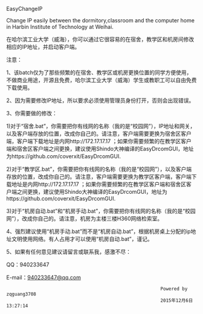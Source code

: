 EasyChangeIP

Change IP easily between the dormitory,classroom and the computer home in Harbin Institute of Technology at Weihai.

在哈尔滨工业大学（威海），你可以通过它很容易的在宿舍，教学区和机房间修改相应的IP地址，并启动客户端。

注意：

1、该batch仅为了那些频繁的在宿舍、教学区或机房更换位置的同学方便使用，不做商业用途，开源且免费，哈尔滨工业大学（威海）学生或教职工可以自由免费下载使用。

2、因为需要修改IP地址，所以要求必须使用管理员身份打开，否则会出现错误。

3、你需要做的修改：

1)对于“宿舍.bat”，你需要把你有线网的名称（我的是“校园网”），IP地址和网关，以及客户端存放的位置，改成你自己的。请注意，客户端需要更换为宿舍区客户端，客户端下载地址是内网http://172.17.17.17 ；如果你需要频繁的在教学区客户端和宿舍区客户端之间更换，建议使用Shindo大神编译的EasyDrcomGUI，地址为https://github.com/coverxit/EasyDrcomGUI.

2)对于“教学区.bat”，你需要把你有线网的名称（我的是“校园网”），以及客户端存放的位置，改成你自己的。请注意，客户端需要更换为教学区客户端，客户端下载地址是内网http://172.17.17.17 ；如果你需要频繁的在教学区客户端和宿舍区客户端之间更换，建议使用Shindo大神编译的EasyDrcomGUI，地址为https://github.com/coverxit/EasyDrcomGUI.

3)对于“机房自动.bat”和“机房手动.bat”，你需要把你有线网的名称（我的是“校园网”），改成你自己的。请注意，机房为主楼三楼H360网络检索室。

4、强烈建议使用“机房手动.bat”而不是“机房自动.bat”，根据机房桌上分配的ip地址文明使用网络。有人占用才可以使用“机房自动.bat”，谨记。

5、如果有任何意见建议请留言或联系我，感激不尽：

QQ：940233647 

E-mail：940233647@qq.com

                                                             Powered by zqguang3708
                                                             2015年12月6日13:27:14
